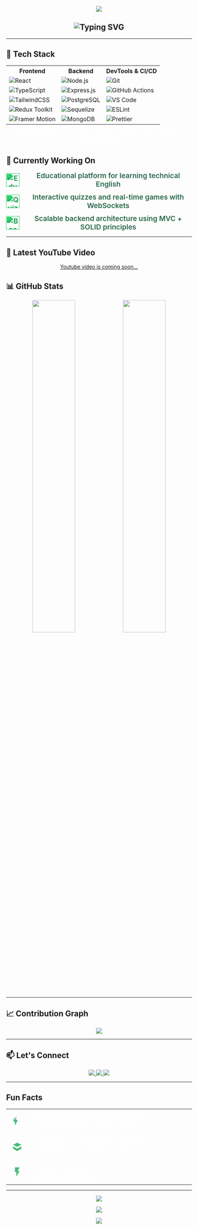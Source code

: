 <p align="center">
  <img src="https://capsule-render.vercel.app/api?type=waving&color=0:f0fff4,100:38a169&height=160&section=header&animation=twinkling&text=Hi!%20I'm%20Vladislav%20Prozorov&fontSize=35&fontColor=f0fff4" />
</p>

<h2 align="center">
  <img src="https://readme-typing-svg.demolab.com?font=Fira+Code&weight=500&size=24&duration=3000&pause=1000&color=38A169&center=true&vCenter=true&width=600&lines=Full-stack+Web+Developer+%F0%9F%92%BB;React+%7C+Node.js+%7C+PostgreSQL;Building+EdTech+%26+Interactive+Apps;Let’s+Learn,+Build,+Inspire!+🌱" alt="Typing SVG" />
</h2>

---

## 🚀 Tech Stack

<table align="center">
  <tr>
    <th>Frontend</th>
    <th>Backend</th>
    <th>DevTools & CI/CD</th>
  </tr>
  <tr>
    <td>
      <img alt="React" src="https://img.shields.io/badge/React-61DAFB?style=for-the-badge&logo=react&logoColor=black" />
    </td>
    <td>
      <img alt="Node.js" src="https://img.shields.io/badge/Node.js-339933?style=for-the-badge&logo=node.js&logoColor=white" />
    </td>
    <td>
      <img alt="Git" src="https://img.shields.io/badge/Git-F05032?style=for-the-badge&logo=git&logoColor=white" />
    </td>
  </tr>
  <tr>
    <td>
      <img alt="TypeScript" src="https://img.shields.io/badge/TypeScript-3178C6?style=for-the-badge&logo=typescript&logoColor=white" />
    </td>
    <td>
      <img alt="Express.js" src="https://img.shields.io/badge/Express.js-000000?style=for-the-badge&logo=express&logoColor=white" />
    </td>
    <td>
      <img alt="GitHub Actions" src="https://img.shields.io/badge/GitHub_Actions-2088FF?style=for-the-badge&logo=github-actions&logoColor=white" />
    </td>
  </tr>
  <tr>
    <td>
      <img alt="TailwindCSS" src="https://img.shields.io/badge/TailwindCSS-06B6D4?style=for-the-badge&logo=tailwind-css&logoColor=white" />
    </td>
    <td>
      <img alt="PostgreSQL" src="https://img.shields.io/badge/PostgreSQL-316192?style=for-the-badge&logo=postgresql&logoColor=white" />
    </td>
    <td>
      <img alt="VS Code" src="https://img.shields.io/badge/VS_Code-007ACC?style=for-the-badge&logo=visual-studio-code&logoColor=white" />
    </td>
  </tr>
  <tr>
    <td>
      <img alt="Redux Toolkit" src="https://img.shields.io/badge/Redux-764ABC?style=for-the-badge&logo=redux&logoColor=white" />
    </td>
    <td>
      <img alt="Sequelize" src="https://img.shields.io/badge/Sequelize-52B0E7?style=for-the-badge&logo=sequelize&logoColor=white" />
    </td>
    <td>
      <img alt="ESLint" src="https://img.shields.io/badge/ESLint-4B32C3?style=for-the-badge&logo=eslint&logoColor=white" />
    </td>
  </tr>
  <tr>
    <td>
      <img alt="Framer Motion" src="https://img.shields.io/badge/Framer_Motion-0055FF?style=for-the-badge&logo=framer&logoColor=white" />
    </td>
    <td>
      <img alt="MongoDB" src="https://img.shields.io/badge/MongoDB-47A248?style=for-the-badge&logo=mongodb&logoColor=white" />
    </td>
    <td>
      <img alt="Prettier" src="https://img.shields.io/badge/Prettier-F7B93E?style=for-the-badge&logo=prettier&logoColor=white" />
    </td>
  </tr>
</table>
<p align="center" style="color:#FFF; font-weight:bold; font-size:16px;">
  🌿 Building modern, scalable, and interactive apps with a fresh green touch!
</p>

## 🔭 Currently Working On

<style>
  .work-item {
    display: flex;
    align-items: center;
    gap: 14px;
    font-size: 19px;
    color: #276749;
    font-weight: 600;
    margin: 12px 0;
    transition: color 0.3s ease;
    cursor: pointer;
  }
  .work-item:hover {
    color: #38a169;
  }
  .work-icon {
    width: 36px;
    height: 36px;
    transition: transform 0.3s ease, filter 0.3s ease;
    filter: invert(28%) sepia(81%) saturate(480%) hue-rotate(85deg) brightness(90%) contrast(88%);
  }
  .work-item:hover .work-icon {
    transform: scale(1.2);
    filter: invert(45%) sepia(92%) saturate(600%) hue-rotate(90deg) brightness(110%) contrast(105%);
  }
</style>

<div align="center" style="max-width: 620px;">

  <div class="work-item" tabindex="0">
    <img src="https://cdn.jsdelivr.net/npm/simple-icons@v9/icons/readthedocs.svg" alt="Education" class="work-icon" />
    Educational platform for learning technical English
  </div>

  <div class="work-item" tabindex="0">
    <img src="https://cdn.jsdelivr.net/npm/simple-icons@v9/icons/websockets.svg" alt="Quizzes" class="work-icon" />
    Interactive quizzes and real-time games with WebSockets
  </div>

  <div class="work-item" tabindex="0">
    <img src="https://cdn.jsdelivr.net/npm/simple-icons@v9/icons/node-dot-js.svg" alt="Backend" class="work-icon" />
    Scalable backend architecture using MVC + SOLID principles
  </div>

</div>

---

## 🎥 Latest YouTube Video

<p align="center">
  <a href="https://www.youtube.com/watch?v=VIDEO_ID">
    <!-- <img width="30%" src="https://img.youtube.com/vi/VIDEO_ID/0.jpg" alt="Latest YouTube Video" /> -->
    Youtube video is coming soon...
  </a>
</p>

## 📊 GitHub Stats

<p align="center">
  <img width="48%" src="https://github-readme-stats.vercel.app/api?username=vladislavprozorov&show_icons=true&theme=radical&hide_title=true" />
  <img width="48%" src="https://github-readme-stats.vercel.app/api/top-langs/?username=vladislavprozorov&layout=compact&theme=radical" />
</p>

---

## 📈 Contribution Graph

<p align="center">
  <img src="https://github-readme-activity-graph.vercel.app/graph?username=vladislavprozorov&theme=github-compact" />
</p>

---
## 📫 Let's Connect

<p align="center">
  <a href="https://www.youtube.com/@vladisprozorov">
    <img src="https://img.shields.io/badge/YouTube-%23FF0000.svg?&style=for-the-badge&logo=youtube&logoColor=white" />
  </a>
  <a href="https://linkedin.com/in/your-link">
    <img src="https://img.shields.io/badge/LinkedIn-%230077B5.svg?&style=for-the-badge&logo=linkedin&logoColor=white" />
  </a>
  <a href="mailto:vladislavprozorov.dev@gmail.com">
    <img src="https://img.shields.io/badge/Gmail-D14836?style=for-the-badge&logo=gmail&logoColor=white" />
  </a>
</p>

---

## Fun Facts

<table align="center" style="max-width:600px; margin:auto; border-collapse: collapse; color:#fff; font-size:18px; font-weight:600; font-family: 'Segoe UI', Tahoma, Geneva, Verdana, sans-serif;">
  <tbody>
    <tr style="cursor:pointer; transition: color 0.3s ease;" onmouseover="this.style.color='#48bb78'" onmouseout="this.style.color='#fff'">
      <td width="50" align="center" style="padding:10px 5px;">
        <!-- Brain SVG icon -->
        <svg xmlns="http://www.w3.org/2000/svg" fill="#48bb78" viewBox="0 0 24 24" width="30" height="30"><path d="M12 2C7 2 4 5.3 4 9.6c0 1.7 1.3 3.1 3 3.5v4.2c0 .7.5 1.2 1.2 1.3.7 0 1.3-.6 1.3-1.3v-3.9c1.7 0 3-1.2 3-2.8 0-2.3-2.7-4.2-6-4.2z"/></svg>
      </td>
      <td style="padding:10px 15px;">
        I love building <strong>interactive learning experiences</strong> with modern tech
      </td>
    </tr>
    <tr style="cursor:pointer; transition: color 0.3s ease;" onmouseover="this.style.color='#48bb78'" onmouseout="this.style.color='#fff'">
      <td width="50" align="center" style="padding:10px 5px;">
        <!-- Graduation cap SVG icon -->
        <svg xmlns="http://www.w3.org/2000/svg" fill="#48bb78" viewBox="0 0 24 24" width="30" height="30"><path d="M12 3l9 4.5-9 4.5-9-4.5L12 3zM3 11v5l9 5 9-5v-5l-9 5-9-5z"/></svg>
      </td>
      <td style="padding:10px 15px;">
        Preparing for my Master’s in <strong>Web Development at ITMO University</strong>
      </td>
    </tr>
    <tr style="cursor:pointer; transition: color 0.3s ease;" onmouseover="this.style.color='#48bb78'" onmouseout="this.style.color='#fff'">
      <td width="50" align="center" style="padding:10px 5px;">
        <!-- Lightning bolt SVG icon -->
        <svg xmlns="http://www.w3.org/2000/svg" fill="#48bb78" viewBox="0 0 24 24" width="30" height="30"><path d="M7 2v10h3v10l7-12h-4l4-8z"/></svg>
      </td>
      <td style="padding:10px 15px;">
        I believe coding = <em>creativity</em> + <em>precision</em> + <em>empathy</em> for users
      </td>
    </tr>
  </tbody>
</table>

---

<!-- 🌿 GREEN FOOTER -->
<p align="center">
  <img src="https://capsule-render.vercel.app/api?type=waving&color=0:f0fff4,100:38a169&height=150&section=footer&animation=twinkling" />
</p>

<p align="center">
  <img src="https://readme-typing-svg.demolab.com?font=Fira+Code&weight=500&size=24&duration=3000&pause=1000&color=38A169&center=true&vCenter=true&width=435&lines=Thank+you+for+visiting!;Let's+connect!" />
</p>

<p align="center">
  <a href="#top">
    <img src="https://img.shields.io/badge/-Back%20to%20Top-38a169?style=for-the-badge&logo=github&logoColor=white" />
  </a>
</p>
